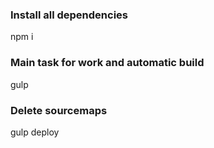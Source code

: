 ### Install all dependencies
npm i

### Main task for work and automatic build
gulp

### Delete sourcemaps
gulp deploy

